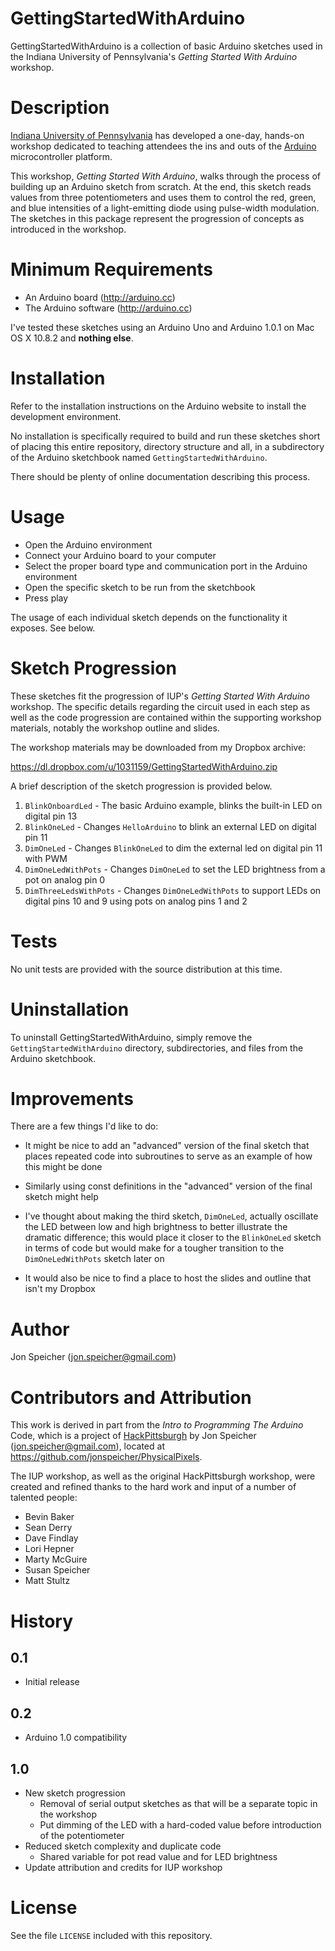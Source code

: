 GettingStartedWithArduino
=========================

GettingStartedWithArduino is a collection of basic Arduino sketches used in the Indiana University
of Pennsylvania's *Getting Started With Arduino* workshop.

Description
===========

[Indiana University of Pennsylvania](http://www.iup.edu) has developed a one-day, hands-on workshop
dedicated to teaching attendees the ins and outs of the [Arduino](http://www.arduino.cc)
microcontroller platform.

This workshop, *Getting Started With Arduino*, walks through the process of building up an Arduino
sketch from scratch. At the end, this sketch reads values from three potentiometers and uses them to
control the red, green, and blue intensities of a light-emitting diode using pulse-width modulation.
The sketches in this package represent the progression of concepts as introduced in the workshop.

Minimum Requirements
====================

* An Arduino board (http://arduino.cc)
* The Arduino software (http://arduino.cc)

I've tested these sketches using an Arduino Uno and Arduino 1.0.1 on Mac OS X 10.8.2 and **nothing
else**.

Installation
============

Refer to the installation instructions on the Arduino website to install the development
environment.

No installation is specifically required to build and run these sketches short of placing this
entire repository, directory structure and all, in a subdirectory of the Arduino sketchbook named
`GettingStartedWithArduino`.

There should be plenty of online documentation describing this process.

Usage
=====

* Open the Arduino environment
* Connect your Arduino board to your computer
* Select the proper board type and communication port in the Arduino environment
* Open the specific sketch to be run from the sketchbook
* Press play

The usage of each individual sketch depends on the functionality it exposes. See below.

Sketch Progression
==================

These sketches fit the progression of IUP's *Getting Started With Arduino* workshop. The specific
details regarding the circuit used in each step as well as the code progression are contained within
the supporting workshop materials, notably the workshop outline and slides.

The workshop materials may be downloaded from my Dropbox archive:

https://dl.dropbox.com/u/1031159/GettingStartedWithArduino.zip

A brief description of the sketch progression is provided below.

1. `BlinkOnboardLed` - The basic Arduino example, blinks the built-in LED on digital pin 13
2. `BlinkOneLed` - Changes `HelloArduino` to blink an external LED on digital pin 11
3. `DimOneLed` - Changes `BlinkOneLed` to dim the external led on digital pin 11 with PWM
4. `DimOneLedWithPots` - Changes `DimOneLed` to set the LED brightness from a pot on analog pin 0
5. `DimThreeLedsWithPots` - Changes `DimOneLedWithPots` to support LEDs on digital pins 10 and 9
   using pots on analog pins 1 and 2

Tests
=====

No unit tests are provided with the source distribution at this time.

Uninstallation
==============

To uninstall GettingStartedWithArduino, simply remove the `GettingStartedWithArduino` directory,
subdirectories, and files from the Arduino sketchbook.

Improvements
============

There are a few things I'd like to do:

* It might be nice to add an "advanced" version of the final sketch that places repeated code into
  subroutines to serve as an example of how this might be done

* Similarly using const definitions in the "advanced" version of the final sketch might help

* I've thought about making the third sketch, `DimOneLed`, actually oscillate the LED between low
  and high brightness to better illustrate the dramatic difference; this would place it closer to
  the `BlinkOneLed` sketch in terms of code but would make for a tougher transition to the
  `DimOneLedWithPots` sketch later on

* It would also be nice to find a place to host the slides and outline that isn't my Dropbox

Author
======

Jon Speicher ([jon.speicher@gmail.com](mailto:jon.speicher@gmail.com))

Contributors and Attribution
============================

This work is derived in part from the *Intro to Programming The Arduino* Code, which is a project of
[HackPittsburgh](http://www.hackpittsburgh.org) by Jon Speicher
([jon.speicher@gmail.com](mailto:jon.speicher@gmail.com)), located at
https://github.com/jonspeicher/PhysicalPixels.

The IUP workshop, as well as the original HackPittsburgh workshop, were created and refined thanks
to the hard work and input of a number of talented people:

* Bevin Baker
* Sean Derry
* Dave Findlay
* Lori Hepner
* Marty McGuire
* Susan Speicher
* Matt Stultz

History
=======

0.1
---

* Initial release

0.2
---

* Arduino 1.0 compatibility

1.0
---

* New sketch progression
  * Removal of serial output sketches as that will be a separate topic in the workshop
  * Put dimming of the LED with a hard-coded value before introduction of the potentiometer
* Reduced sketch complexity and duplicate code
  * Shared variable for pot read value and for LED brightness
* Update attribution and credits for IUP workshop

License
=======

See the file `LICENSE` included with this repository.